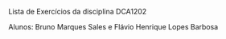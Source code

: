 Lista de Exercícios da disciplina DCA1202

Alunos: Bruno Marques Sales e Flávio Henrique Lopes Barbosa
